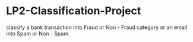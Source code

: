 # LP2-Classification-Project
classify a bank transaction into Fraud or Non - Fraud category or an email into Spam or Non - Spam.
